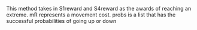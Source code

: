 This method takes in S1reward and S4reward as the awards of reaching an extreme. mR represents a movement cost. probs is a list that has the successful probabilities of going up or down  
